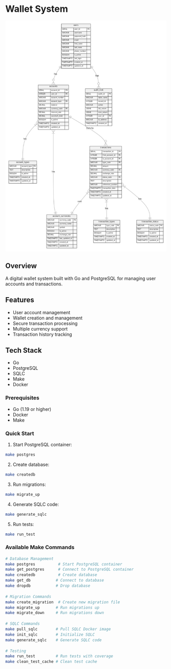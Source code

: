 # Wallet System

![System Architecture](db/diagrams/graph.png)

## Overview
A digital wallet system built with Go and PostgreSQL for managing user accounts and transactions.

## Features
- User account management
- Wallet creation and management
- Secure transaction processing
- Multiple currency support
- Transaction history tracking

## Tech Stack
- Go
- PostgreSQL
- SQLC
- Make
- Docker

### Prerequisites
- Go (1.19 or higher)
- Docker
- Make

### Quick Start

1. Start PostgreSQL container:
```bash
make postgres
```

2. Create database:
```bash
make createdb
```

3. Run migrations:
```bash
make migrate_up
```

4. Generate SQLC code:
```bash
make generate_sqlc
```

5. Run tests:
```bash
make run_test
```

### Available Make Commands
```bash
# Database Management
make postgres          # Start PostgreSQL container
make get_postgres      # Connect to PostgreSQL container
make createdb          # Create database
make get_db           # Connect to database
make dropdb           # Drop database

# Migration Commands
make create_migration  # Create new migration file
make migrate_up       # Run migrations up
make migrate_down     # Run migrations down

# SQLC Commands
make pull_sqlc        # Pull SQLC Docker image
make init_sqlc        # Initialize SQLC
make generate_sqlc    # Generate SQLC code

# Testing
make run_test         # Run tests with coverage
make clean_test_cache # Clean test cache
```
